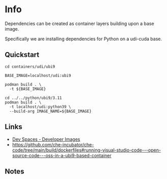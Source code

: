 # Info

Dependencies can be created as container layers building upon a base image.

Specifically we are installing dependencies for Python on a udi-cuda base.

## Quickstart

```
cd containers/udi/ubi9

BASE_IMAGE=localhost/udi:ubi9

podman build . \
  -t ${BASE_IMAGE}

cd ../../python/ubi9/3.11
podman build . \
  -t localhost/udi:python39 \
  --build-arg IMAGE_NAME=${BASE_IMAGE}
```

## Links

- [Dev Spaces - Developer Images](https://github.com/devfile/developer-images)
- https://github.com/che-incubator/che-code/tree/main/build/dockerfiles#running-visual-studio-code---open-source-code---oss-in-a-ubi9-based-container

## Notes
